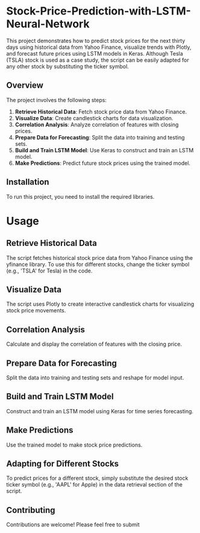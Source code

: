 # Stock-Price-Prediction-with-LSTM-Neural-Network

This project demonstrates how to predict stock prices for the next thirty days using historical data from Yahoo Finance, visualize trends with Plotly, and forecast future prices using LSTM models in Keras. Although Tesla (TSLA) stock is used as a case study, the script can be easily adapted for any other stock by substituting the ticker symbol.

## Overview

The project involves the following steps:
1. **Retrieve Historical Data**: Fetch stock price data from Yahoo Finance.
2. **Visualize Data**: Create candlestick charts for data visualization.
3. **Correlation Analysis**: Analyze correlation of features with closing prices.
4. **Prepare Data for Forecasting**: Split the data into training and testing sets.
5. **Build and Train LSTM Model**: Use Keras to construct and train an LSTM model.
6. **Make Predictions**: Predict future stock prices using the trained model.

## Installation

To run this project, you need to install the required libraries. 


# Usage
## Retrieve Historical Data
The script fetches historical stock price data from Yahoo Finance using the yfinance library. To use this for different stocks, change the ticker symbol (e.g., 'TSLA' for Tesla) in the code.

## Visualize Data
The script uses Plotly to create interactive candlestick charts for visualizing stock price movements.

## Correlation Analysis
Calculate and display the correlation of features with the closing price.

## Prepare Data for Forecasting
Split the data into training and testing sets and reshape for model input.

## Build and Train LSTM Model
Construct and train an LSTM model using Keras for time series forecasting.

## Make Predictions
Use the trained model to make stock price predictions.

## Adapting for Different Stocks
To predict prices for a different stock, simply substitute the desired stock ticker symbol (e.g., 'AAPL' for Apple) in the data retrieval section of the script.

## Contributing
Contributions are welcome! Please feel free to submit

